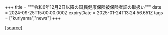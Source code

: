 +++
title = """令和6年12月2日以降の国民健康保険被保険者証の取扱い"""
date = 2024-09-25T15:00:00.000Z
expiryDate = 2025-01-24T13:24:56.651Z
tags = ["kuriyama","news"]
+++


[[source]](https://www.town.kuriyama.hokkaido.jp/soshiki/37/29390.html)
